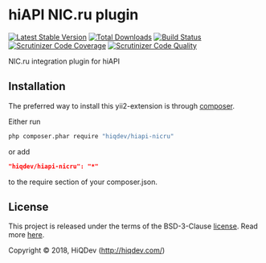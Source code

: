 # hiAPI NIC.ru plugin

[![Latest Stable Version](https://poser.pugx.org/hiqdev/hiapi-nicru/v/stable)](https://packagist.org/packages/hiqdev/hiapi-nicru)
[![Total Downloads](https://poser.pugx.org/hiqdev/hiapi-nicru/downloads)](https://packagist.org/packages/hiqdev/hiapi-nicru)
[![Build Status](https://img.shields.io/travis/hiqdev/hiapi-nicru.svg)](https://travis-ci.org/hiqdev/hiapi-nicru)
[![Scrutinizer Code Coverage](https://img.shields.io/scrutinizer/coverage/g/hiqdev/hiapi-nicru.svg)](https://scrutinizer-ci.com/g/hiqdev/hiapi-nicru/)
[![Scrutinizer Code Quality](https://img.shields.io/scrutinizer/g/hiqdev/hiapi-nicru.svg)](https://scrutinizer-ci.com/g/hiqdev/hiapi-nicru/)

NIC.ru integration plugin for hiAPI

## Installation

The preferred way to install this yii2-extension is through [composer](http://getcomposer.org/download/).

Either run

```sh
php composer.phar require "hiqdev/hiapi-nicru"
```

or add

```json
"hiqdev/hiapi-nicru": "*"
```

to the require section of your composer.json.

## License

This project is released under the terms of the BSD-3-Clause [license](LICENSE).
Read more [here](http://choosealicense.com/licenses/bsd-3-clause).

Copyright © 2018, HiQDev (http://hiqdev.com/)
